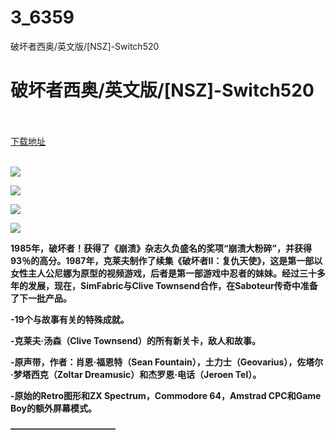 # 3_6359
破坏者西奥/英文版/[NSZ]-Switch520
# 破坏者西奥/英文版/[NSZ]-Switch520
 <br/></br>
[下载地址](https://www.switch520.cc/article/6359 "下载地址")
<br/></br>

<p><span><strong><img src="https://www.switch520.cc/muke_img/upload_art_editor_20200928-1_bf3ba7697471bc7e6fab907bd2c5db1b.jpg"></strong></span></p>
<p><span><strong><img src="https://www.switch520.cc/muke_img/upload_art_editor_20200928-1_fc5d021959af356b7d8f29b49fe43a9f.jpg"></strong></span></p>
<p><span><strong><img src="https://www.switch520.cc/muke_img/upload_art_editor_20200928-1_49b69860539d356966b95b4d805d9144.jpg"></strong></span></p>
<p><span><strong><img src="https://www.switch520.cc/muke_img/upload_art_editor_20200928-1_09d8b9d4e6f9b6b5fd28e491e2a2287f.jpg"></strong></span></p>
<p></p>
<p><span><strong>1985年，破坏者！获得了《崩溃》杂志久负盛名的奖项“崩溃大粉碎”，并获得93％的高分。1987年，克莱夫制作了续集《破坏者II：复仇天使》，这是第一部以女性主人公尼娜为原型的视频游戏，后者是第一部游戏中忍者的妹妹。经过三十多年的发展，现在，SimFabric与Clive Townsend合作，在Saboteur传奇中准备了下一批产品。</strong></span></p>
<p><span><strong>-19个与故事有关的特殊成就。</strong></span></p>
<p></p>
<p><span><strong>-克莱夫·汤森（Clive Townsend）的所有新关卡，敌人和故事。</strong></span></p>
<p></p>
<p><span><strong>-原声带，作者：肖恩·福恩特（Sean Fountain），土力士（Geovarius），佐塔尔·梦塔西克（Zoltar Dreamusic）和杰罗恩·电话（Jeroen Tel）。</strong></span></p>
<p></p>
<p><span><strong>-原始的Retro图形和ZX Spectrum，Commodore 64，Amstrad CPC和Game Boy的额外屏幕模式。</strong></span></p>
<p><span><strong>————————————</strong></span></p>
